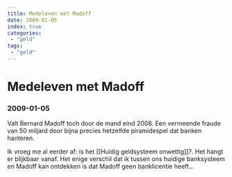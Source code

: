 ```yaml
---
title: Medeleven met Madoff
date: 2009-01-05
index: true
categories:
 - "geld"
tags:
 - "geld"
---
```


# Medeleven met Madoff
### 2009-01-05


Valt Bernard Madoff toch door de mand eind 2008. Een vermeende fraude van 50 miljard door bijna precies hetzelfde piramidespel dat banken hanteren.

Ik vroeg me al eerder af: is het [[Huidig geldsysteem onwettig]]?. Het hangt er blijkbaar vanaf. Het enige verschil dat ik tussen ons huidige banksysteem en Madoff kan ontdekken is dat Madoff geen banklicentie heeft…